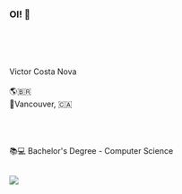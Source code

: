 
### OI! 🤙

<br><br><br><br>
Victor Costa Nova
<br><br>
🌎🇧🇷
<br>
📍Vancouver, 🇨🇦
<br><br>
<br><br>

📚💻 Bachelor's Degree - Computer Science






##
<div> 
 <a href="https://www.linkedin.com/in/victor-costa-nova/" target="_blank"><img src="https://img.shields.io/badge/-LinkedIn-%230077B5?style=for-the-badge&logo=linkedin&logoColor=white" target="_blank"></a>
 </div>




